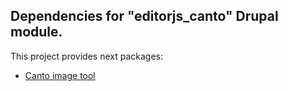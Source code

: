 ## Dependencies for "editorjs_canto" Drupal module.

This project provides next packages:

- [Canto image tool](https://github.com/drewble/editorjs-canto.git)

